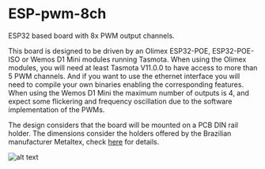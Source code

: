 # ESP-pwm-8ch
 
ESP32 based board with 8x PWM output channels.

This board is designed to be driven by an Olimex ESP32-POE, ESP32-POE-ISO or Wemos D1 Mini modules running Tasmota. When using the Olimex modules, you will need at least Tasmota V11.0.0 to have access to more than 5 PWM channels. And if you want to use the ethernet interface you will need to compile your own binaries enabling the corresponding features. When using the Wemos D1 Mini the maximum number of outputs is 4, and expect some flickering and frequency oscillation due to the software implementation of the PWMs.

The design considers that the board will be mounted on a PCB DIN rail holder. The dimensions consider the holders offered by the Brazilian manufacturer Metaltex, check [here](https://www.metaltex.com.br/produtos/componentes/suportes/sp7-suporte-para-montagem-de-placa-de-circuito-impresso-em-trilho-din) for details.

![alt text](https://github.com/thermseekr/ESP-pwm-8ch/blob/main/V1/ESP-pwm_8ch-V1.png "ESP-pwm-8ch")
